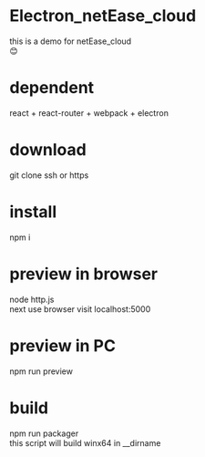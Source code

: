 # Electron_netEase_cloud
this is a demo for netEase_cloud <br />
:blush:
# dependent
react + react-router + webpack + electron
# download
git clone ssh or https
# install
npm i
# preview in browser
node http.js <br />
next use browser visit localhost:5000
# preview in PC
npm run preview
# build
npm run packager <br />
this script will build winx64 in __dirname
